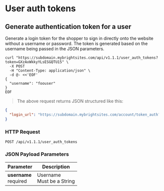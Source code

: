 #  User auth tokens

## Generate authentication token for a user

Generate a login token for the shopper to sign in directly onto the website without a username or password. The token is generated based on the username being passed in the JSON parameters.

```shell
curl "https://subdomain.mybrightsites.com/api/v1.1.1/user_auth_tokens?token=GXzAxWkkyYLsESGQTU15" \
  -X POST
  -H "Content-Type: application/json" \
  -d @- <<'EOF'
{
  "username": "foouser"
}
EOF
```

> The above request returns JSON structured like this:

```json
{
  "login_url": "https://subdomain.mybrightsites.com/account/token_auth?token=62BMxzbhY9GFpETFwzeu"
}
```

### HTTP Request

`POST /api/v1.1.1/user_auth_tokens`

### JSON Payload Parameters

Parameter | Description
--------- | -----------
<div><strong>username </strong></div><div> required </div> | <div>Username</div><div> Must be a String </div>


